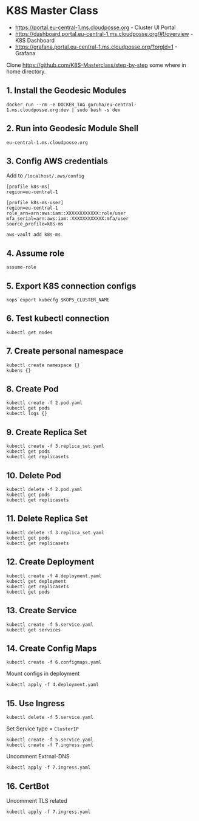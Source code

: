 # K8S Master Class

* https://portal.eu-central-1.ms.cloudposse.org - Cluster UI Portal
* https://dashboard.portal.eu-central-1.ms.cloudposse.org/#!/overview - K8S Dashboard
* https://grafana.portal.eu-central-1.ms.cloudposse.org/?orgId=1 - Grafana


Clone https://github.com/K8S-Masterclass/step-by-step some where in home directory.

## 1. Install the Geodesic Modules

```
docker run --rm -e DOCKER_TAG goruha/eu-central-1.ms.cloudposse.org:dev | sudo bash -s dev
```

## 2. Run into Geodesic Module Shell

```
eu-central-1.ms.cloudposse.org
```

## 3. Config AWS credentials

Add to `/localhost/.aws/config`

```
[profile k8s-ms]
region=eu-central-1

[profile k8s-ms-user]
region=eu-central-1
role_arn=arn:aws:iam::XXXXXXXXXXXX:role/user
mfa_serial=arn:aws:iam::XXXXXXXXXXXX:mfa/user
source_profile=k8s-ms
```

```
aws-vault add k8s-ms
```

## 4. Assume role

```
assume-role
```

## 5. Export K8S connection configs

```
kops export kubecfg $KOPS_CLUSTER_NAME
```

## 6. Test kubectl connection

```
kubectl get nodes
```

## 7. Create personal namespace

```
kubectl create namespace {}
kubens {}
```

## 8. Create Pod

```
kubectl create -f 2.pod.yaml
kubectl get pods
kubectl logs {}
```

## 9. Create Replica Set

```
kubectl create -f 3.replica_set.yaml
kubectl get pods
kubectl get replicasets
```

## 10. Delete Pod

```
kubectl delete -f 2.pod.yaml
kubectl get pods
kubectl get replicasets
```

## 11. Delete Replica Set

```
kubectl delete -f 3.replica_set.yaml
kubectl get pods
kubectl get replicasets
```

## 12. Create Deployment

```
kubectl create -f 4.deployment.yaml
kubectl get deployment
kubectl get replicasets
kubectl get pods
```

## 13. Create Service

```
kubectl create -f 5.service.yaml
kubectl get services
```

## 14. Create Config Maps

```
kubectl create -f 6.configmaps.yaml
```

Mount configs in deployment

```
kubectl apply -f 4.deployment.yaml
```

## 15. Use Ingress

```
kubectl delete -f 5.service.yaml
```

Set Service type = `ClusterIP`

```
kubectl create -f 5.service.yaml
kubectl create -f 7.ingress.yaml
```
Uncomment Extrnal-DNS

```
kubectl apply -f 7.ingress.yaml
```

## 16. CertBot

Uncomment TLS related

```
kubectl apply -f 7.ingress.yaml
```
